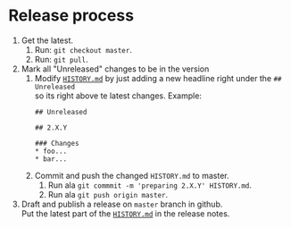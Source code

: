 # Release process

1. Get the latest.
    1. Run: `git checkout master`.
    1. Run: `git pull`.
1. Mark all "Unreleased" changes to be in the version
    1. Modify [`HISTORY.md`](HISTORY.md) by just adding a new headline right under the `## Unreleased`  
       so its right above te latest changes.
       Example:
       ```
       ## Unreleased

       ## 2.X.Y
       
       ### Changes
       * foo...
       * bar...
       ```
    1. Commit and push the changed `HISTORY.md` to master.
        1. Run ala `git commmit -m 'preparing 2.X.Y' HISTORY.md`.
        1. Run ala `git push origin master`.
1. Draft and publish a release on `master` branch in github.  
   Put the latest part of the [`HISTORY.md`](HISTORY.md) in the release notes.
